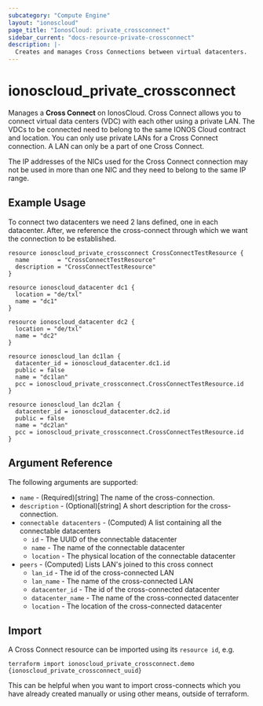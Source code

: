 ```yaml
---
subcategory: "Compute Engine"
layout: "ionoscloud"
page_title: "IonosCloud: private_crossconnect"
sidebar_current: "docs-resource-private-crossconnect"
description: |-
  Creates and manages Cross Connections between virtual datacenters.
---
```


# ionoscloud_private_crossconnect

Manages a **Cross Connect** on IonosCloud.
Cross Connect allows you to connect virtual data centers (VDC) with each other using a private LAN. 
The VDCs to be connected need to belong to the same IONOS Cloud contract and location. 
You can only use private LANs for a Cross Connect connection. A LAN can only be a part of one Cross Connect.

The IP addresses of the NICs used for the Cross Connect connection may not be used in more than one NIC and they need to belong to the same IP range.

## Example Usage

To connect two datacenters we need 2 lans defined, one in each datacenter. After, we reference the cross-connect through which we want the connection to be established.

```hcl
resource ionoscloud_private_crossconnect CrossConnectTestResource {
  name        = "CrossConnectTestResource"
  description = "CrossConnectTestResource"
}

resource ionoscloud_datacenter dc1 {
  location = "de/txl"
  name = "dc1"
}

resource ionoscloud_datacenter dc2 {
  location = "de/txl"
  name = "dc2"
}

resource ionoscloud_lan dc1lan {
  datacenter_id = ionoscloud_datacenter.dc1.id
  public = false
  name = "dc1lan"
  pcc = ionoscloud_private_crossconnect.CrossConnectTestResource.id
}

resource ionoscloud_lan dc2lan {
  datacenter_id = ionoscloud_datacenter.dc2.id
  public = false
  name = "dc2lan"
  pcc = ionoscloud_private_crossconnect.CrossConnectTestResource.id
}
```

## Argument Reference

The following arguments are supported:

- `name` - (Required)[string] The name of the cross-connection.
- `description` - (Optional)[string] A short description for the cross-connection.
- `connectable datacenters` - (Computed) A list containing all the connectable datacenters
  - `id` - The UUID of the connectable datacenter
  - `name` - The name of the connectable datacenter
  - `location` - The physical location of the connectable datacenter
- `peers` - (Computed) Lists LAN's joined to this cross connect
  - `lan_id` - The id of the cross-connected LAN
  - `lan_name` - The name of the cross-connected LAN
  - `datacenter_id` - The id of the cross-connected datacenter
  - `datacenter_name` - The name of the cross-connected datacenter
  - `location` - The location of the cross-connected datacenter
  
## Import

A Cross Connect resource can be imported using its `resource id`, e.g.

```shell
terraform import ionoscloud_private_crossconnect.demo {ionoscloud_private_crossconnect_uuid}
```

This can be helpful when you want to import cross-connects which you have already created manually or using other means, outside of terraform.
